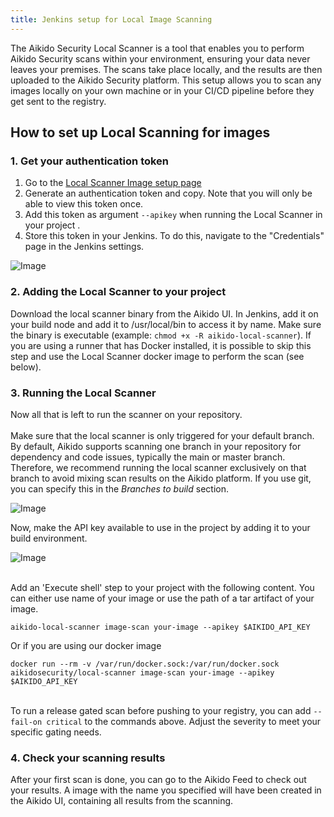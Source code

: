 ```yaml
---
title: Jenkins setup for Local Image Scanning
---
```



The Aikido Security Local Scanner is a tool that enables you to perform Aikido Security scans within your environment, ensuring your data never leaves your premises. The scans take place locally, and the results are then uploaded to the Aikido Security platform. This setup allows you to scan any images locally on your own machine or in your CI/CD pipeline before they get sent to the registry.

## How to set up Local Scanning for images

### 1. Get your authentication token

1. Go to the [Local Scanner Image setup page](https://app.aikido.dev/settings/container-image-registry/add/localscan)
2. Generate an authentication token and copy. Note that you will only be able to view this token once.
3. Add this token as argument `--apikey` when running the Local Scanner in your project .
4. Store this token in your Jenkins. To do this, navigate to the "Credentials" page in the Jenkins settings.

![Image](https://ucarecdn.com/5ee149ff-1adb-483d-8e26-62b92a78544d/)

### 2. Adding the Local Scanner to your project

Download the local scanner binary from the Aikido UI. In Jenkins, add it on your build node and add it to /usr/local/bin to access it by name. Make sure the binary is executable (example: `chmod +x -R aikido-local-scanner`). If you are using a runner that has Docker installed, it is possible to skip this step and use the Local Scanner docker image to perform the scan (see below).

### 3. Running the Local Scanner

Now all that is left to run the scanner on your repository.\
​\
Make sure that the local scanner is only triggered for your default branch. By default, Aikido supports scanning one branch in your repository for dependency and code issues, typically the main or master branch. Therefore, we recommend running the local scanner exclusively on that branch to avoid mixing scan results on the Aikido platform. If you use git, you can specify this in the *Branches to build* section.

![Image](https://ucarecdn.com/065da2fc-d249-4a71-b0ce-01219ecfa118/)

Now, make the API key available to use in the project by adding it to your build environment.

![Image](https://ucarecdn.com/2e86c5ed-ea49-4d84-9911-226c55aa5547/)

\
Add an 'Execute shell' step to your project with the following content. You can either use name of your image or use the path of a tar artifact of your image.

```
aikido-local-scanner image-scan your-image --apikey $AIKIDO_API_KEY
```

Or if you are using our docker image

```
docker run --rm -v /var/run/docker.sock:/var/run/docker.sock aikidosecurity/local-scanner image-scan your-image --apikey $AIKIDO_API_KEY
```

\
To run a release gated scan before pushing to your registry, you can add `--fail-on critical` to the commands above. Adjust the severity to meet your specific gating needs.

### 4. Check your scanning results

After your first scan is done, you can go to the Aikido Feed to check out your results. A image with the name you specified will have been created in the Aikido UI, containing all results from the scanning.